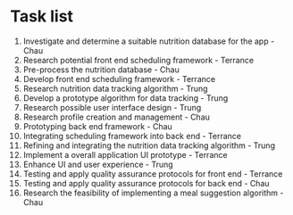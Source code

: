 # Task list
1. Investigate and determine a suitable nutrition database for the app - Chau
2. Research potential front end scheduling framework - Terrance
3. Pre-process the nutrition database - Chau
4. Develop front end scheduling framework - Terrance
5. Research nutrition data tracking algorithm - Trung
6. Develop a prototype algorithm for data tracking - Trung 
7. Research possible user interface design - Trung
8. Research profile creation and management - Chau
9. Prototyping back end framework - Chau
10. Integrating scheduling framework into back end - Terrance
11. Refining and integrating the nutrition data tracking algorithm - Trung
12. Implement a overall application UI prototype - Terrance
13. Enhance UI and user experience - Trung
14. Testing and apply quality assurance protocols for front end - Terrance
15. Testing and apply quality assurance protocols for back end - Chau
16. Research the feasibility of implementing a meal suggestion algorithm - Chau